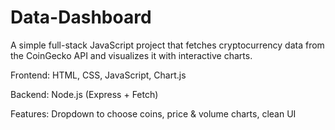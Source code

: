 # Data-Dashboard

A simple full-stack JavaScript project that fetches cryptocurrency data from the CoinGecko API
 and visualizes it with interactive charts.

 Frontend: HTML, CSS, JavaScript, Chart.js

 Backend: Node.js (Express + Fetch)

 Features: Dropdown to choose coins, price & volume charts, clean UI